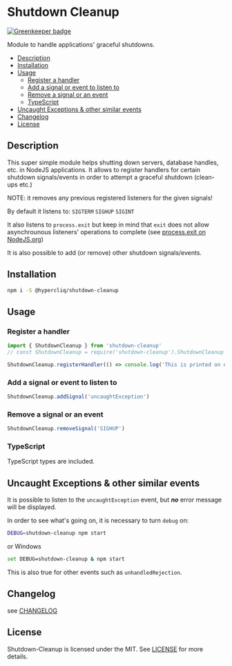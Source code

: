 # Shutdown Cleanup <!-- omit in toc -->

[![Greenkeeper badge](https://badges.greenkeeper.io/hypercliq/shutdown-cleanup.svg)](https://greenkeeper.io/)

Module to handle applications' graceful shutdowns.

- [Description](#description)
- [Installation](#installation)
- [Usage](#usage)
  - [Register a handler](#register-a-handler)
  - [Add a signal or event to listen to](#add-a-signal-or-event-to-listen-to)
  - [Remove a signal or an event](#remove-a-signal-or-an-event)
  - [TypeScript](#typescript)
- [Uncaught Exceptions & other similar events](#uncaught-exceptions--other-similar-events)
- [Changelog](#changelog)
- [License](#license)

## Description

This super simple module helps shutting down servers, database handles, etc. in NodeJS applications.
It allows to register handlers for certain shutdown signals/events in order to attempt a graceful shutdown (clean-ups etc.)

NOTE: it removes any previous registered listeners for the given signals!

By default it listens to:
`SIGTERM`
`SIGHUP`
`SIGINT`

It also listens to `process.exit` but keep in mind that `exit` does
not allow asynchrounous listeners' operations to complete (see [process.exit on NodeJS.org](https://nodejs.org/dist/latest/docs/api/process.html#process_event_exit))

It is also possible to add (or remove) other shutdown signals/events.

## Installation

```sh
npm i -S @hypercliq/shutdown-cleanup
```

## Usage

### Register a handler

```js
import { ShutdownCleanup } from 'shutdown-cleanup'
// const ShutdownCleanup = require('shutdown-cleanup').ShutdownCleanup

ShutdownCleanup.registerHandler(() => console.log('This is printed on exit :)'))
```

### Add a signal or event to listen to

```js
ShutdownCleanup.addSignal('uncaughtException')
```

### Remove a signal or an event

```js
ShutdownCleanup.removeSignal('SIGHUP')
```

### TypeScript

TypeScript types are included.

## Uncaught Exceptions & other similar events

It is possible to listen to the `uncaughtException` event, but **_no_** error message will be displayed.

In order to see what's going on, it is necessary to turn `debug` on:

```sh
DEBUG=shutdown-cleanup npm start
```

or Windows

```sh
set DEBUG=shutdown-cleanup & npm start
```

This is also true for other events such as `unhandledRejection`.

## Changelog

see [CHANGELOG](CHANGELOG.md)

## License

Shutdown-Cleanup is licensed under the MIT. See [LICENSE](LICENSE) for more details.
